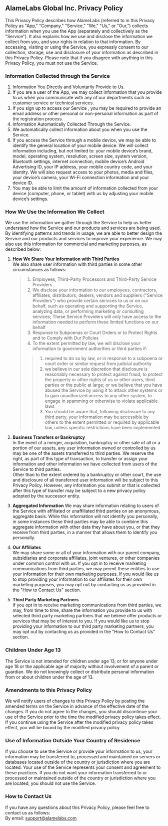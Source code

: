 ## AlameLabs Global Inc. Privacy Policy
This Privacy Policy describes how AlameLabs (referred to in this Privacy Policy as "App," "Company," "Service," "We," "Us," or "Our,") collects information when you use the App (separately and collectively as the "Service"). It also explains how we use and disclose the information we collect from you, and your rights in relation to that information.
By accessing, visiting or using the Service, you expressly consent to our collection, storage, use and disclosure of your information as described in this Privacy Policy. Please note that if you disagree with anything in this Privacy Policy, you must not use the Service.

### Information Collected through the Service
1. Information You Directly and Voluntarily Provide to Us.
2. If you are a user of the App, we may collect information that you provide to us when you communicate with any of our departments such as customer service or technical services.
3. If you sign up to access our Service , you may be required to provide an email address or other personal or non-personal information as part of the registration process.
4. Information Automatically Collected Through the Service.
5. We automatically collect information about you when you use the Service.
6. If you access the Service through a mobile device, we may be able to identify the general location of your mobile device. We will collect information including, but not limited to: your mobile device’s brand, model, operating system, resolution, screen size, system version, Bluetooth settings, internet connection, mobile device’s Android Advertising ID, your IP address, your mobile country code, and your identity. We will also request access to your photos, media and files, your device’s camera, your Wi-Fi connection information and your device ID.
7. You may be able to limit the amount of information collected from your device (computer, phone, or tablet) with us by adjusting your mobile device’s settings.

### How We Use the Information We Collect  
We use the information we gather through the Service to help us better understand how the Service and our products and services are being used. By identifying patterns and trends in usage, we are able to better design the Service and our products and services to improve your experience. We may also use this information for commercial and marketing purposes, as described below:  
1. **How We Share Your Information with Third Parties**  
We also share user information with third parties in some other circumstances as follows:  
    > 1. Employees, Third-Party Processors and Third-Party Service Providers
    > 2. We disclose your information to our employees, contractors, affiliates, distributors, dealers, vendors and suppliers ("Service Providers") who provide certain services to us or on our behalf, such as operating and supporting the Service, analyzing data, or performing marketing or consulting services; These Service Providers will only have access to the information needed to perform these limited functions on our behalf
    > 3. Response to Subpoenas or Court Orders or to Protect Rights and to Comply with Our Policies
    > 4. To the extent permitted by law, we will disclose your information to government authorities or third parties if:
    >> 1. required to do so by law, or in response to a subpoena or court order or similar request from judicial authority
    >> 2. we believe in our sole discretion that disclosure is reasonably necessary to protect against fraud, to protect the property or other rights of us or other users, third parties or the public at large; or we believe that you have abused the Service by using it to attack other systems or to gain unauthorized access to any other system, to engage in spamming or otherwise to violate applicable laws
    >> 3. You should be aware that, following disclosure to any third party, your information may be accessible by others to the extent permitted or required by applicable law, unless specific restrictions have been implemented

2. **Business Transfers or Bankruptcy**  
In the event of a merger, acquisition, bankruptcy or other sale of all or a portion of our assets, any user information owned or controlled by us may be one of the assets transferred to third parties. We reserve the right, as part of this type of transaction, to transfer or assign your information and other information we have collected from users of the Service to third parties.  
Other than to the extent ordered by a bankruptcy or other court, the use and disclosure of all transferred user information will be subject to this Privacy Policy. However, any information you submit or that is collected after this type of transfer may be subject to a new privacy policy adopted by the successor entity.  

3. **Aggregated Information**
We may share information relating to users of the Service with affiliated or unaffiliated third parties on an anonymous, aggregate basis. While this information will not identify you personally, in some instances these third parties may be able to combine this aggregate information with other data they have about you, or that they receive from third parties, in a manner that allows them to identify you personally.  

4. **Our Affiliates**  
We may share some or all of your information with our parent company, subsidiaries and corporate affiliates, joint ventures, or other companies under common control with us. If you opt in to receive marketing communications from third parties, we may permit these entities to use your information for their own marketing purposes. If you would like us to stop providing your information to our affiliates for their own marketing purposes, you may opt out by contacting us as provided in the "How to Contact Us" section.  

5. **Third Party Marketing Partners**  
If you opt in to receive marketing communications from third parties, we may, from time to time, share the information you provide to us with selected third party marketing partners that we believe offer products or services that may be of interest to you. If you would like us to stop providing your information to our third party marketing partners, you may opt out by contacting us as provided in the "How to Contact Us" section.  

### Children Under Age 13  
The Service is not intended for children under age 13, or for anyone under age 18 or the applicable age of majority without involvement of a parent or guardian. We do not knowingly collect or distribute personal information from or about children under the age of 13.  

### Amendments to this Privacy Policy  
We will notify users of changes to this Privacy Policy by posting the amended terms on the Service in advance of the effective date of the changes. If you do not agree to the changes, you should discontinue your use of the Service prior to the time the modified privacy policy takes effect. If you continue using the Service after the modified privacy policy takes effect, you will be bound by the modified privacy policy.  

### Use of Information Outside Your Country of Residence  
If you choose to use the Service or provide your information to us, your information may be transferred to, processed and maintained on servers or databases located outside of the country or jurisdiction where you are located. Your use of the Service represents your consent and agreement to these practices. If you do not want your information transferred to or processed or maintained outside of the country or jurisdiction where you are located, you should not use the Service.  

### How to Contact Us  
If you have any questions about this Privacy Policy, please feel free to contact us as follows:  
By email: support@alamelabs.com  